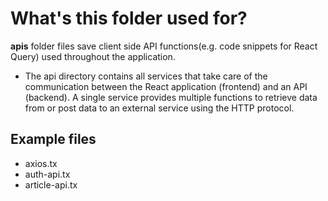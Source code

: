 # What's this folder used for?

**apis** folder files save client side API functions(e.g. code snippets for React Query) used throughout the application.

- The api directory contains all services that take care of the communication between the React application (frontend) and an API (backend). A single service provides multiple functions to retrieve data from or post data to an external service using the HTTP protocol.

## Example files

- axios.tx
- auth-api.tx
- article-api.tx
